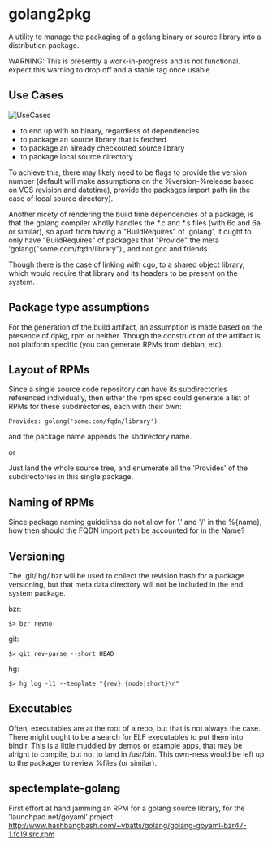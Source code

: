 golang2pkg
==========

A utility to manage the packaging of a golang binary or source library into
a distribution package.

WARNING: This is presently a work-in-progress and is not functional.
         expect this warning to drop off and a stable tag once usable

Use Cases
---------
![UseCases](https://raw.github.com/vbatts/golang2pkg/master/UseCases.png)

* to end up with an binary, regardless of dependencies
* to package an source library that is fetched
* to package an already checkouted source library
* to package local source directory

To achieve this, there may likely need to be flags to provide the version
number (default will make assumptions on the %version-%release based on VCS
revision and datetime), provide the packages import path (in the case of local
source directory). 

Another nicety of rendering the build time dependencies of a package, is that
the golang compiler wholly handles the *.c and *.s files (with 6c and 6a or
similar), so apart from having a "BuildRequires" of 'golang', it ought to only
have "BuildRequires" of packages that "Provide" the meta
'golang("some.com/fqdn/library")', and not gcc and friends.

Though there is the case of linking with cgo, to a shared object library, which
would require that library and its headers to be present on the system.


Package type assumptions
------------------------

For the generation of the build artifact, an assumption is made based on the
presence of dpkg, rpm or neither.  Though the construction of the artifact is
not platform specific (you can generate RPMs from debian, etc).


Layout of RPMs
--------------

Since a single source code repository can have its subdirectories referenced
individually, then either the rpm spec could generate a list of RPMs for these
subdirectories, each with their own:

	Provides: golang('some.com/fqdn/library')

and the package name appends the sbdirectory name.

or

Just land the whole source tree, and enumerate all the 'Provides' of the
subdirectories in this single package.


Naming of RPMs
--------------

Since package naming guidelines do not allow for '.' and '/' in the %{name},
how then should the FQDN import path be accounted for in the Name?

Versioning
----------

The .git/.hg/.bzr will be used to collect the revision hash for a package
versioning, but that meta data directory will not be included in the end system
package.

bzr:

	$> bzr revno

git:

	$> git rev-parse --short HEAD


hg:

	$> hg log -l1 --template "{rev}.{node|short}\n"


Executables
-----------

Often, executables are at the root of a repo, but that is not always the case.
There might ought to be a search for ELF executables to put them into bindir.
This is a little muddied by demos or example apps, that may be alright to
compile, but not to land in /usr/bin. This own-ness would be left up to the
packager to review %files (or similar).


spectemplate-golang
-------------------

First effort at hand jamming an RPM for a golang source library, for the
'launchpad.net/goyaml' project:
http://www.hashbangbash.com/~vbatts/golang/golang-goyaml-bzr47-1.fc19.src.rpm

